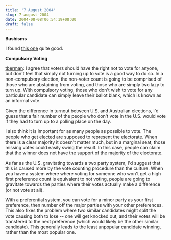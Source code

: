 ```yaml
---
title: '7 August 2004'
slug: 7-august-2004
date: 2004-08-08T06:54:19+08:00
draft: false
---
```


**Bushisms**

I found [this
one](http://www.smh.com.au/articles/2004/08/06/1091732053158.html?oneclick=true)
quite good.

**Compulsory Voting**

[tberman](http://codeblogs.ximian.com/blogs/tberman/archives/000297.html):
I agree that voters should have the right not to vote for anyone, but
don\'t feel that simply not turning up to vote is a good way to do so.
In a non-compulsory election, the non-voter count is going to be
comprised of those who are abstaining from voting, and those who are
simply two lazy to turn up. With compulsory voting, those who don\'t
wish to vote for any particular candidate can simply leave their ballot
blank, which is known as an informal vote.

Given the difference in turnout between U.S. and Australian elections,
I\'d guess that a fair number of the people who don\'t vote in the U.S.
would vote if they had to turn up to a polling place on the day.

I also think it is important for as many people as possible to vote. The
people who get elected are supposed to represent the electorate. When
there is a clear majority it doesn\'t matter much, but in a marginal
seat, those missing votes could easily swing the result. In this case,
people can claim that the winner does not have the support of the
majority of the electorate.

As far as the U.S. gravitating towards a two party system, I\'d suggest
that this is caused more by the vote counting procedure than the
culture. When you have a system where where voting for someone who
won\'t get a high first preference count is equivalent to not voting,
people are going to gravitate towards the parties where their votes
actually make a difference (or not vote at all).

With a preferential system, you can vote for a minor party as your first
preference, then number off the major parties with your other
preferences. This also fixes the problem where two similar candidates
might split the vote causing both to lose \-- one will get knocked out,
and their votes will be transfered to the next preference (which would
likely be the other similar candidate). This generally leads to the
least unpopular candidate winning, rather than the most popular one.
